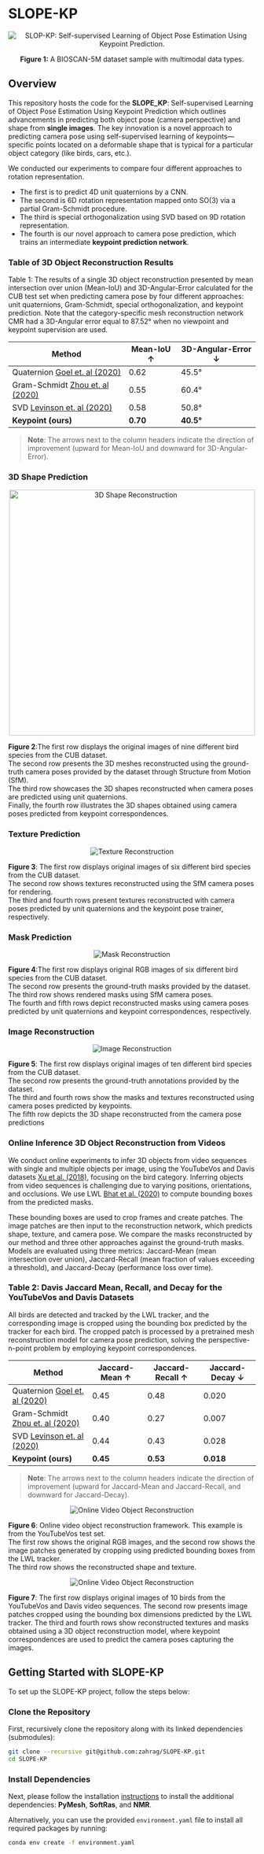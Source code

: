 # SLOPE-KP

<div align="center">
  <img src="images/slope_kp.png" alt="SLOP-KP: Self-supervised Learning of Object Pose Estimation Using Keypoint Prediction." />
  <p><b>Figure 1:</b> A BIOSCAN-5M dataset sample with multimodal data types.
</div>


Overview
--------
This repository hosts the code for the **SLOPE_KP**: Self-supervised Learning of Object Pose Estimation Using Keypoint Prediction
which outlines advancements in predicting both object pose (camera perspective) and shape from **single images**. 
The key innovation is a novel approach to predicting camera pose using self-supervised learning of keypoints—specific 
points located on a deformable shape that is typical for a particular object category (like birds, cars, etc.).

We conducted our experiments to compare four different approaches to rotation representation. 
- The first is to predict 4D unit quaternions by a CNN.
- The second is 6D rotation representation mapped onto SO(3) via a partial Gram-Schmidt procedure.
- The third is special orthogonalization using SVD based on 9D rotation representation. 
- The fourth is our novel approach to camera pose prediction, which trains an intermediate **keypoint prediction network**.

### Table of 3D Object Reconstruction Results

Table 1: The results of a single 3D object reconstruction presented by mean intersection over union (Mean-IoU) and 3D-Angular-Error calculated for the CUB test set when predicting camera pose by four different approaches: unit quaternions, Gram-Schmidt, special orthogonalization, and keypoint prediction. Note that the category-specific mesh reconstruction network CMR had a 3D-Angular error equal to 87.52° when no viewpoint and keypoint supervision are used.

| Method | Mean-IoU &#8593; | 3D-Angular-Error &#8595; |
| --- | --- | --- |
| Quaternion [Goel et. al (2020)](https://arxiv.org/abs/2007.10982) | 0.62 | 45.5° |
| Gram-Schmidt [Zhou et. al (2020)](https://arxiv.org/abs/1812.07035) | 0.55 | 60.4° |
| SVD [Levinson et. al (2020)](https://arxiv.org/abs/2006.14616) | 0.58 | 50.8° |
| **Keypoint (ours)** | **0.70** | **40.5°** |

> **Note**: The arrows next to the column headers indicate the direction of improvement (upward for Mean-IoU and downward for 3D-Angular-Error).


<h3>3D Shape Prediction</h3>

<div align="center">
  <img src="images/SLOPE_KP_fig3.png" alt="3D Shape Reconstruction" width="500" />
</div>

**Figure 2**:The first row displays the original images of nine different bird species from the CUB dataset. <br />
  The second row presents the 3D meshes reconstructed using the ground-truth camera poses provided by the dataset through Structure from Motion (SfM). <br />
  The third row showcases the 3D shapes reconstructed when camera poses are predicted using unit quaternions. <br />
  Finally, the fourth row illustrates the 3D shapes obtained using camera poses predicted from keypoint correspondences.</p>


<h3>Texture Prediction</h3>

<div align="center">
  <img src="images/SLOPE_KP_fig4.png" alt="Texture Reconstruction" />
</div>

**Figure 3**: The first row displays original images of six different bird species from the CUB dataset. <br />
  The second row shows textures reconstructed using the SfM camera poses for rendering. <br />
  The third and fourth rows present textures reconstructed with camera poses predicted by unit quaternions and the keypoint pose trainer, respectively.</p>


<h3>Mask Prediction</h3>

<div align="center">
  <img src="images/SLOPE_KP_fig5.png" alt="Mask Reconstruction" />
</div>

**Figure 4**:The first row displays original RGB images of six different bird species from the CUB dataset. <br />
  The second row presents the ground-truth masks provided by the dataset. <br />
  The third row shows rendered masks using SfM camera poses. <br />
  The fourth and fifth rows depict reconstructed masks using camera poses predicted by unit quaternions and keypoint correspondences, respectively.</p>


<h3>Image Reconstruction</h3>

<div align="center">
  <img src="images/SLOPE_KP_fig6.png" alt="Image Reconstruction"/>
</div>

**Figure 5**: The first row displays original images of ten different bird species from the CUB dataset. <br />
            The second row presents the ground-truth annotations provided by the dataset. <br />
            The third and fourth rows show the masks and textures reconstructed using camera poses predicted by keypoints. <br />
            The fifth row depicts the 3D shape reconstructed from the camera pose predictions


### Online Inference 3D Object Reconstruction from Videos

We conduct online experiments to infer 3D objects from video sequences with single and multiple objects per image, using the YouTubeVos and Davis datasets [Xu et al. (2018)](https://arxiv.org/abs/1809.03327), focusing on the bird category. Inferring objects from video sequences is challenging due to varying positions, orientations, and occlusions. We use LWL [Bhat et al. (2020)](https://arxiv.org/abs/2003.11540) to compute bounding boxes from the predicted masks.

These bounding boxes are used to crop frames and create patches. The image patches are then input to the reconstruction network, which predicts shape, texture, and camera pose. We compare the masks reconstructed by our method and three other approaches against the ground-truth masks. Models are evaluated using three metrics: Jaccard-Mean (mean intersection over union), Jaccard-Recall (mean fraction of values exceeding a threshold), and Jaccard-Decay (performance loss over time).

### Table 2: Davis Jaccard Mean, Recall, and Decay for the YouTubeVos and Davis Datasets

All birds are detected and tracked by the LWL tracker, and the corresponding image is cropped using the bounding box predicted by the tracker for each bird. The cropped patch is processed by a pretrained mesh reconstruction model for camera pose prediction, solving the perspective-n-point problem by employing keypoint correspondences.

| Method | Jaccard-Mean &#8593; | Jaccard-Recall &#8593; | Jaccard-Decay &#8595; |
| --- | --- | --- | --- |
| Quaternion [Goel et. al (2020)](https://arxiv.org/abs/2007.10982) | 0.45 | 0.48 | 0.020 |
| Gram-Schmidt [Zhou et. al (2020)](https://arxiv.org/abs/1812.07035) | 0.40 | 0.27 | 0.007 |
| SVD [Levinson et. al (2020)](https://arxiv.org/abs/2006.14616) | 0.44 | 0.43 | 0.028 |
| **Keypoint (ours)** | **0.45** | **0.53** | **0.018** |

> **Note**: The arrows next to the column headers indicate the direction of improvement (upward for Jaccard-Mean and Jaccard-Recall, and downward for Jaccard-Decay).

<div align="center">
  <img src="images/SLOPE_KP_online.png" alt="Online Video Object Reconstruction"/>
</div>

**Figure 6**: Online video object reconstruction framework. This example is from the YouTubeVos test set.  
The first row shows the original RGB images, and the second row shows the image patches generated by cropping using predicted bounding boxes from the LWL tracker.  
The third row shows the reconstructed shape and texture.

<div align="center">
  <img src="images/SLOPE_KP_fig7.png" alt="Online Video Object Reconstruction"/>
</div>

**Figure 7**: The first row displays original images of 10 birds from the YouTubeVos and Davis video sequences.
            The second row presents image patches cropped using the bounding box dimensions predicted by the LWL tracker.
            The third and fourth rows show reconstructed textures and masks obtained using a 3D object reconstruction model,
            where keypoint correspondences are used to predict the camera poses capturing the images.


## Getting Started with SLOPE-KP

To set up the SLOPE-KP project, follow the steps below:

### Clone the Repository

First, recursively clone the repository along with its linked dependencies (submodules):

```bash
git clone --recursive git@github.com:zahrag/SLOPE-KP.git
cd SLOPE-KP
```

### Install Dependencies

Next, please follow the installation [instructions](https://github.com/shubham-goel/ucmr/blob/master/docs/installation.md) 
to install the additional dependencies: **PyMesh**, **SoftRas**, and **NMR**.

Alternatively, you can use the provided `environment.yaml` file to install all required packages by running:

```bash
conda env create -f environment.yaml
```
